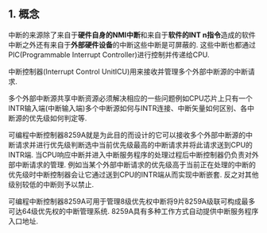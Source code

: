 ## 1. 概念

中断的来源除了来自于**硬件自身的NMI中断**和来自于**软件的INT n指令**造成的软件中断之外还有来自于**外部硬件设备**的中断这些中断是可屏蔽的. 这些中断也都通过PIC(Programmable Interrupt Controller)进行控制并传递给CPU. 

中断控制器(Interrupt Control UnitICU)用来接收并管理多个外部中断源的中断请求. 

多个外部中断源共享中断资源必须解决相应的一些问题例如CPU芯片上只有一个INTR输入端(中断输入端)多个中断源如何与INTR连接、中断矢量如何区别、各中断源的优先级如何判定等. 

可编程中断控制器8259A就是为此目的而设计的它可以接收多个外部中断源的中断请求并进行优先级判断选中当前优先级最高的中断请求并将此请求送到CPU的INTR端. 当CPU响应中断并进入中断服务程序的处理过程后中断控制器仍负责对外部中断请求的管理. 例如当某个外部中断请求的优先级高于当前正在处理的中断的优先级时中断控制器会让它通过送到CPU的INTR端从而实现中断嵌套. 反之对其他级别较低的中断则予以禁止. 


可编程中断控制器8259A可用于管理8级优先权中断将9片8259A级联可构成最多可达64级优先权的中断管理系统. 8259A具有多种工作方式自动提供中断服务程序入口地址. 
